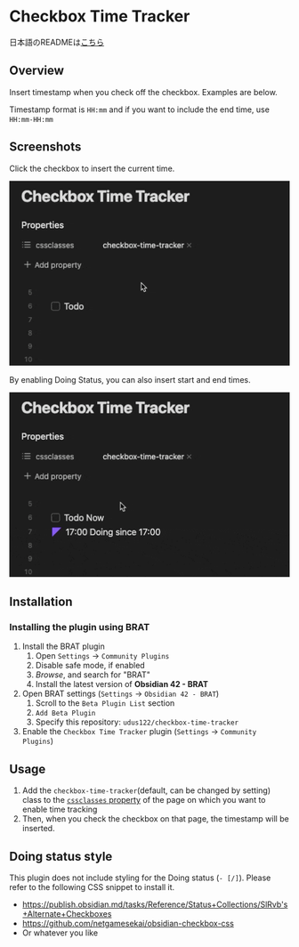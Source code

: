 # Checkbox Time Tracker

日本語のREADMEは[こちら](./docs//README.ja.md)

## Overview

Insert timestamp when you check off the checkbox.
Examples are below.

Timestamp format is `HH:mm` and if you want to include the end time, use `HH:mm-HH:mm`

## Screenshots

Click the checkbox to insert the current time.

![demo_todo_done](docs/images/demo_todo_done.gif)

By enabling Doing Status, you can also insert start and end times.

![demo_todo_doing_done](docs/images/demo_todo_doing_done.gif)

## Installation

### Installing the plugin using BRAT

1. Install the BRAT plugin
    1. Open `Settings` -> `Community Plugins`
    2. Disable safe mode, if enabled
    3. *Browse*, and search for "BRAT" 
    4. Install the latest version of **Obsidian 42 - BRAT**
2. Open BRAT settings (`Settings` -> `Obsidian 42 - BRAT`)
    1. Scroll to the `Beta Plugin List` section
    2. `Add Beta Plugin`
    3. Specify this repository: `udus122/checkbox-time-tracker`
3. Enable the `Checkbox Time Tracker` plugin (`Settings` -> `Community Plugins`)

## Usage

1. Add the `checkbox-time-tracker`(default, can be changed by setting) class to the [`cssclasses` property](https://help.obsidian.md/Editing+and+formatting/Properties#Default+properties) of the page on which you want to enable time tracking
2. Then, when you check the checkbox on that page, the timestamp will be inserted.


## Doing status style

This plugin does not include styling for the Doing status (`- [/]`).
Please refer to the following CSS snippet to install it.

- https://publish.obsidian.md/tasks/Reference/Status+Collections/SlRvb's+Alternate+Checkboxes
- https://github.com/netgamesekai/obsidian-checkbox-css
- Or whatever you like
